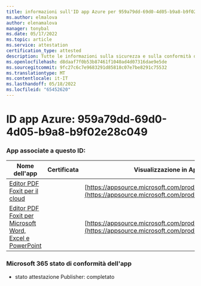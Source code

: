 ```yaml
---
title: informazioni sull'ID app Azure per 959a79dd-69d0-4d05-b9a8-b9f02e28c049
ms.author: elmalova
author: elenamalova
manager: tonybal
ms.date: 05/17/2022
ms.topic: article
ms.service: attestation
certification_type: attested
description: Tutte le informazioni sulla sicurezza e sulla conformità disponibili per 959a79dd-69d0-4d05-b9a8-b9f02e28c049.
ms.openlocfilehash: d8daaf7f0b53b87461f1040ad4d07316dae9e5de
ms.sourcegitcommit: 9fc27c6c7e9683291d85818c07e7be8291c75532
ms.translationtype: MT
ms.contentlocale: it-IT
ms.lasthandoff: 05/18/2022
ms.locfileid: "65452620"
---
```

# <a name="azure-app-id-959a79dd-69d0-4d05-b9a8-b9f02e28c049"></a>ID app Azure: 959a79dd-69d0-4d05-b9a8-b9f02e28c049


### <a name="apps-associated-with-this-id"></a>App associate a questo ID:
| **Nome dell'app** | **Certificata** | **Visualizzazione in AppSource** |
|--------------|---------------|-----------------------|
| [Editor PDF Foxit per il cloud](../forward/WA200003703.md) |  | [https://appsource.microsoft.com/product/office/WA200003703](https://appsource.microsoft.com/product/office/WA200003703) |
| [Editor PDF Foxit per Microsoft Word, Excel e PowerPoint](../forward/WA200003206.md) |  | [https://appsource.microsoft.com/product/office/WA200003206](https://appsource.microsoft.com/product/office/WA200003206) |

### <a name="microsoft-365-app-compliance-status"></a>Microsoft 365 stato di conformità dell'app
- stato attestazione Publisher: completato
